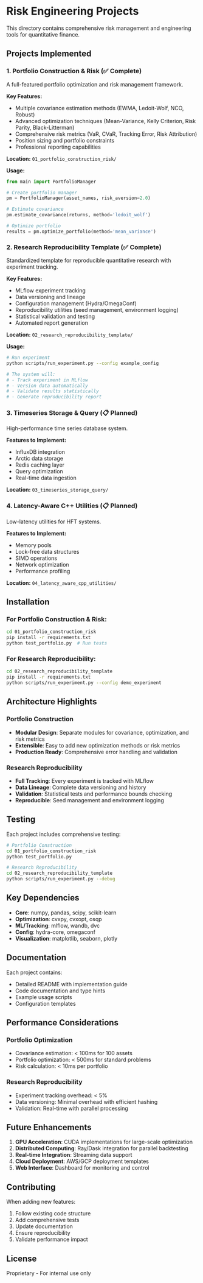 # Risk Engineering Projects

This directory contains comprehensive risk management and engineering tools for quantitative finance.

## Projects Implemented

### 1. Portfolio Construction & Risk (✅ Complete)
A full-featured portfolio optimization and risk management framework.

**Key Features:**
- Multiple covariance estimation methods (EWMA, Ledoit-Wolf, NCO, Robust)
- Advanced optimization techniques (Mean-Variance, Kelly Criterion, Risk Parity, Black-Litterman)
- Comprehensive risk metrics (VaR, CVaR, Tracking Error, Risk Attribution)
- Position sizing and portfolio constraints
- Professional reporting capabilities

**Location:** `01_portfolio_construction_risk/`

**Usage:**
```python
from main import PortfolioManager

# Create portfolio manager
pm = PortfolioManager(asset_names, risk_aversion=2.0)

# Estimate covariance
pm.estimate_covariance(returns, method='ledoit_wolf')

# Optimize portfolio
results = pm.optimize_portfolio(method='mean_variance')
```

### 2. Research Reproducibility Template (✅ Complete)
Standardized template for reproducible quantitative research with experiment tracking.

**Key Features:**
- MLflow experiment tracking
- Data versioning and lineage
- Configuration management (Hydra/OmegaConf)
- Reproducibility utilities (seed management, environment logging)
- Statistical validation and testing
- Automated report generation

**Location:** `02_research_reproducibility_template/`

**Usage:**
```bash
# Run experiment
python scripts/run_experiment.py --config example_config

# The system will:
# - Track experiment in MLflow
# - Version data automatically
# - Validate results statistically
# - Generate reproducibility report
```

### 3. Timeseries Storage & Query (📋 Planned)
High-performance time series database system.

**Features to Implement:**
- InfluxDB integration
- Arctic data storage
- Redis caching layer
- Query optimization
- Real-time data ingestion

**Location:** `03_timeseries_storage_query/`

### 4. Latency-Aware C++ Utilities (📋 Planned)
Low-latency utilities for HFT systems.

**Features to Implement:**
- Memory pools
- Lock-free data structures
- SIMD operations
- Network optimization
- Performance profiling

**Location:** `04_latency_aware_cpp_utilities/`

## Installation

### For Portfolio Construction & Risk:
```bash
cd 01_portfolio_construction_risk
pip install -r requirements.txt
python test_portfolio.py  # Run tests
```

### For Research Reproducibility:
```bash
cd 02_research_reproducibility_template
pip install -r requirements.txt
python scripts/run_experiment.py --config demo_experiment
```

## Architecture Highlights

### Portfolio Construction
- **Modular Design**: Separate modules for covariance, optimization, and risk metrics
- **Extensible**: Easy to add new optimization methods or risk metrics
- **Production Ready**: Comprehensive error handling and validation

### Research Reproducibility
- **Full Tracking**: Every experiment is tracked with MLflow
- **Data Lineage**: Complete data versioning and history
- **Validation**: Statistical tests and performance bounds checking
- **Reproducible**: Seed management and environment logging

## Testing

Each project includes comprehensive testing:

```bash
# Portfolio Construction
cd 01_portfolio_construction_risk
python test_portfolio.py

# Research Reproducibility
cd 02_research_reproducibility_template
python scripts/run_experiment.py --debug
```

## Key Dependencies

- **Core**: numpy, pandas, scipy, scikit-learn
- **Optimization**: cvxpy, cvxopt, osqp
- **ML/Tracking**: mlflow, wandb, dvc
- **Config**: hydra-core, omegaconf
- **Visualization**: matplotlib, seaborn, plotly

## Documentation

Each project contains:
- Detailed README with implementation guide
- Code documentation and type hints
- Example usage scripts
- Configuration templates

## Performance Considerations

### Portfolio Optimization
- Covariance estimation: < 100ms for 100 assets
- Portfolio optimization: < 500ms for standard problems
- Risk calculation: < 10ms per portfolio

### Research Reproducibility
- Experiment tracking overhead: < 5%
- Data versioning: Minimal overhead with efficient hashing
- Validation: Real-time with parallel processing

## Future Enhancements

1. **GPU Acceleration**: CUDA implementations for large-scale optimization
2. **Distributed Computing**: Ray/Dask integration for parallel backtesting
3. **Real-time Integration**: Streaming data support
4. **Cloud Deployment**: AWS/GCP deployment templates
5. **Web Interface**: Dashboard for monitoring and control

## Contributing

When adding new features:
1. Follow existing code structure
2. Add comprehensive tests
3. Update documentation
4. Ensure reproducibility
5. Validate performance impact

## License

Proprietary - For internal use only